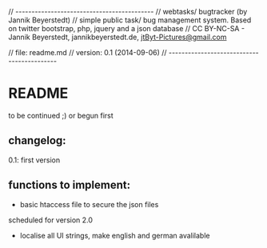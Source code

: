// -------------------------------------------
// webtasks/ bugtracker (by Jannik Beyerstedt)
// simple public task/ bug management system. Based on twitter bootstrap, php, jquery and a json database
// CC BY-NC-SA - Jannik Beyerstedt, jannikbeyerstedt.de, jtByt-Pictures@gmail.com

// file: readme.md
// version: 0.1 (2014-09-06)
// -------------------------------------------

# README
to be continued ;) or begun first

## changelog:
0.1: first version


## functions to implement:
- basic htaccess file to secure the json files

scheduled for version 2.0
- localise all UI strings, make english and german avalilable